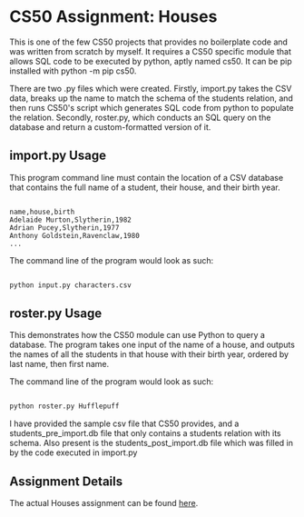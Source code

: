 # CS50 Assignment: Houses

This is one of the few CS50 projects that provides no boilerplate code and was written from scratch by myself. It requires a CS50 specific module that allows SQL code to be executed by python, aptly named cs50. It can be pip installed with python -m pip cs50.

There are two .py files which were created. Firstly, import.py takes the CSV data, breaks up the name to match the schema of the students relation, and then runs CS50's script which generates SQL code from python to populate the relation. Secondly, roster.py, which conducts an SQL query on the database and return a custom-formatted version of it.

## import.py Usage

This program command line must contain the location of a CSV database that contains the full name of a student, their house, and their birth year.

```csv

name,house,birth
Adelaide Murton,Slytherin,1982
Adrian Pucey,Slytherin,1977
Anthony Goldstein,Ravenclaw,1980
...

```

The command line of the program would look as such:

```cmd

python input.py characters.csv

```

## roster.py Usage

This demonstrates how the CS50 module can use Python to query a database. The program takes one input of the name of a house, and outputs the names of all the students in that house with their birth year, ordered by last name, then first name.

The command line of the program would look as such:

```cmd

python roster.py Hufflepuff

```

I have provided the sample csv file that CS50 provides, and a students_pre_import.db file that only contains a students relation with its schema. Also present is the students_post_import.db file which was filled in by the code executed in import.py

## Assignment Details

The actual Houses assignment can be found [here](https://cs50.harvard.edu/x/2020/psets/7/houses "Houses Link").
